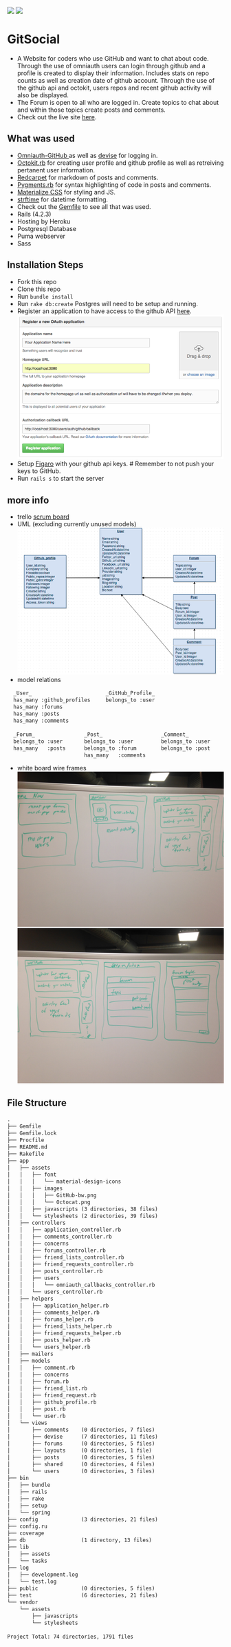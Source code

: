 <a href="https://codeclimate.com/github/BenHand/git_social"><img src="https://codeclimate.com/github/BenHand/git_social/badges/gpa.svg" /></a>
<a href="https://codeclimate.com/github/BenHand/git_social/coverage"><img src="https://codeclimate.com/github/BenHand/git_social/badges/coverage.svg" /></a>
# GitSocial
  - A Website for coders who use GitHub and want to chat about code.
    Through the use of omniauth users can login through github and
    a profile is created to display their information. Includes stats
    on repo counts as well as creation date of github account. Through
    the use of the github api and octokit, users repos and recent github
    activity will also be displayed.
  - The Forum is open to all who are logged in. Create topics to chat
    about and within those topics create posts and comments.
  - Check out the live site <a href="http://gitsocial.net">here</a>.

## What was used
  - <a href="https://github.com/intridea/omniauth-github">Omniauth-GitHub
    </a> as well as <a href="https://github.com/plataformatec/devise">devise</a> for logging in.
  - <a href="https://github.com/octokit/octokit.rb">Octokit.rb</a> for
    creating user profile and github profile as well as retreiving pertanent user information.
  - <a href="https://github.com/vmg/redcarpet">Redcarpet</a> for markdown
    of posts and comments.
  - <a href="https://github.com/tmm1/pygments.rb">Pygments.rb</a> for
    syntax highlighting of code in posts and comments.
  - <a href="http://materializecss.com/">Materialize CSS</a> for styling
    and JS.
  - <a href="https://github.com/samsonjs/strftime">strftime</a> for datetime formatting.
  - Check out the <a href="https://github.com/BenHand/git_social/blob/master/Gemfile">Gemfile</a> to see all that was used.
  - Rails (4.2.3)
  - Hosting by Heroku
  - Postgresql Database
  - Puma webserver
  - Sass

## Installation Steps

 *  Fork this repo
 *  Clone this repo
 *  Run `bundle install`
 *  Run `rake db:create` Postgres will need to be setup and running.
 *  Register an application to have access to the github API <a href="https://github.com/settings/developers">here</a>.
 ![Alt text](app/assets/images/readme_pics/github_app.png?raw=true "Sample App")
 *  Setup <a href="https://github.com/laserlemon/figaro#getting-started">Figaro</a> with your github api keys. # Remember to not push your keys to
 GitHub.
 *  Run `rails s` to start the server

## more info
  - trello <a href="https://trello.com/b/bsfL4d7O/final-project">scrum board</a>
  - UML (excluding currently unused models)
   ![Alt text](app/assets/images/readme_pics/UML.png?raw=true "UML")
  - model relations
  ```
    _User_                        _GitHub_Profile_
    has_many :github_profiles     belongs_to :user
    has_many :forums
    has_many :posts
    has_many :comments

    _Forum_                _Post_                   _Comment_
    belongs_to :user       belongs_to :user         belongs_to :user
    has_many   :posts      belongs_to :forum        belongs_to :post
                           has_many   :comments
  ```
  - white board wire frames
  ![Alt text](app/assets/images/readme_pics/wire_frame1.jpg?raw=true "WF1")
  ![Alt text](app/assets/images/readme_pics/wire_frame2.jpg?raw=true "WF2")

## File Structure
```
.
├── Gemfile
├── Gemfile.lock
├── Procfile
├── README.md
├── Rakefile
├── app
│   ├── assets
│   │   ├── font
│   │   │   └── material-design-icons
│   │   ├── images
│   │   │   ├── GitHub-bw.png
│   │   │   └── Octocat.png
│   │   ├── javascripts (3 directories, 38 files)
│   │   └── stylesheets (2 directories, 39 files)
│   ├── controllers
│   │   ├── application_controller.rb
│   │   ├── comments_controller.rb
│   │   ├── concerns
│   │   ├── forums_controller.rb
│   │   ├── friend_lists_controller.rb
│   │   ├── friend_requests_controller.rb
│   │   ├── posts_controller.rb
│   │   ├── users
│   │   │   └── omniauth_callbacks_controller.rb
│   │   └── users_controller.rb
│   ├── helpers
│   │   ├── application_helper.rb
│   │   ├── comments_helper.rb
│   │   ├── forums_helper.rb
│   │   ├── friend_lists_helper.rb
│   │   ├── friend_requests_helper.rb
│   │   ├── posts_helper.rb
│   │   └── users_helper.rb
│   ├── mailers
│   ├── models
│   │   ├── comment.rb
│   │   ├── concerns
│   │   ├── forum.rb
│   │   ├── friend_list.rb
│   │   ├── friend_request.rb
│   │   ├── github_profile.rb
│   │   ├── post.rb
│   │   └── user.rb
│   └── views
│       ├── comments    (0 directories, 7 files)
│       ├── devise      (7 directories, 11 files)
│       ├── forums      (0 directories, 5 files)
│       ├── layouts     (0 directories, 1 file)
│       ├── posts       (0 directories, 5 files)
│       ├── shared      (0 directories, 4 files)
│       └── users       (0 directories, 3 files)
├── bin
│   ├── bundle
│   ├── rails
│   ├── rake
│   ├── setup
│   └── spring
├── config              (3 directories, 21 files)
├── config.ru
├── coverage
├── db                  (1 directory, 13 files)
├── lib
│   ├── assets
│   └── tasks
├── log
│   ├── development.log
│   └── test.log
├── public              (0 directories, 5 files)
├── test                (6 directories, 21 files)
└── vendor
    └── assets
        ├── javascripts
        └── stylesheets

Project Total: 74 directories, 1791 files
```
